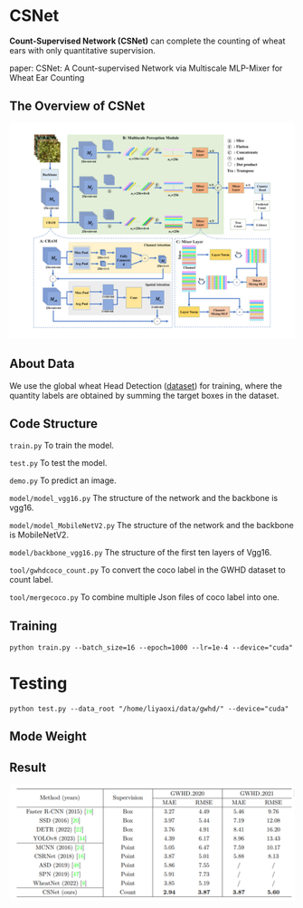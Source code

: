 # CSNet

**Count-Supervised Network (CSNet)**  can complete the counting of wheat ears with only quantitative supervision.

paper: CSNet: A Count-supervised Network via Multiscale MLP-Mixer for Wheat Ear Counting

## The Overview of CSNet
![](methodoverview.jpg)


## About Data
We use the global wheat Head Detection ([dataset](http://www.global-wheat.com/gwhd.html)) for training, where the quantity labels are obtained by summing the target boxes in the dataset.

## Code Structure
`train.py` To train the model. 

`test.py` To test the model. 

`demo.py` To predict an image. 

`model/model_vgg16.py` The structure of the network and the backbone is vgg16. 

`model/model_MobileNetV2.py` The structure of the network and the backbone is MobileNetV2. 

`model/backbone_vgg16.py` The structure of the first ten layers of Vgg16. 

`tool/gwhdcoco_count.py`  To convert the coco label in the GWHD dataset to count label.

`tool/mergecoco.py`  To combine multiple Json files of coco label into one.

## Training
```shell
python train.py --batch_size=16 --epoch=1000 --lr=1e-4 --device="cuda" 
```
# Testing
```shell
python test.py --data_root "/home/liyaoxi/data/gwhd/" --device="cuda" 
```

## Mode Weight


## Result
![](result.png)

